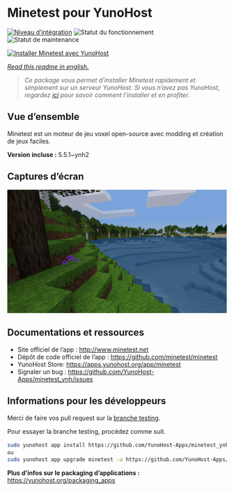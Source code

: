 <!--
N.B.: This README was automatically generated by https://github.com/YunoHost/apps/tree/master/tools/README-generator
It shall NOT be edited by hand.
-->

# Minetest pour YunoHost

[![Niveau d’intégration](https://dash.yunohost.org/integration/minetest.svg)](https://dash.yunohost.org/appci/app/minetest) ![Statut du fonctionnement](https://ci-apps.yunohost.org/ci/badges/minetest.status.svg) ![Statut de maintenance](https://ci-apps.yunohost.org/ci/badges/minetest.maintain.svg)

[![Installer Minetest avec YunoHost](https://install-app.yunohost.org/install-with-yunohost.svg)](https://install-app.yunohost.org/?app=minetest)

*[Read this readme in english.](./README.md)*

> *Ce package vous permet d’installer Minetest rapidement et simplement sur un serveur YunoHost.
Si vous n’avez pas YunoHost, regardez [ici](https://yunohost.org/#/install) pour savoir comment l’installer et en profiter.*

## Vue d’ensemble

Minetest est un moteur de jeu voxel open-source avec modding et création de jeux faciles.


**Version incluse :** 5.5.1~ynh2

## Captures d’écran

![Capture d’écran de Minetest](./doc/screenshots/screenshot.jpg)

## Documentations et ressources

* Site officiel de l’app : <http://www.minetest.net>
* Dépôt de code officiel de l’app : <https://github.com/minetest/minetest>
* YunoHost Store: <https://apps.yunohost.org/app/minetest>
* Signaler un bug : <https://github.com/YunoHost-Apps/minetest_ynh/issues>

## Informations pour les développeurs

Merci de faire vos pull request sur la [branche testing](https://github.com/YunoHost-Apps/minetest_ynh/tree/testing).

Pour essayer la branche testing, procédez comme suit.

``` bash
sudo yunohost app install https://github.com/YunoHost-Apps/minetest_ynh/tree/testing --debug
ou
sudo yunohost app upgrade minetest -u https://github.com/YunoHost-Apps/minetest_ynh/tree/testing --debug
```

**Plus d’infos sur le packaging d’applications :** <https://yunohost.org/packaging_apps>